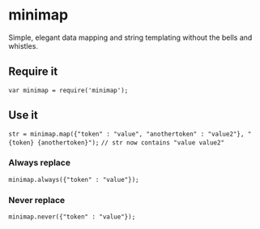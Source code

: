 # minimap

Simple, elegant data mapping and string templating without the bells and whistles.

## Require it

`var minimap = require('minimap');`

## Use it

`str = minimap.map({"token" : "value", "anothertoken" : "value2"}, "{token} {anothertoken}");`
`// str now contains "value value2"`

### Always replace

`minimap.always({"token" : "value"});`

### Never replace

`minimap.never({"token" : "value"});`